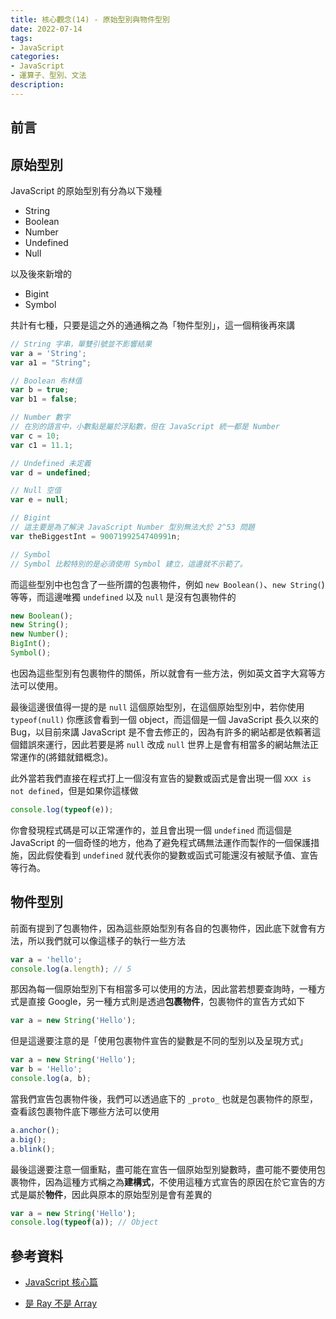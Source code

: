 ```yaml
---
title: 核心觀念(14) - 原始型別與物件型別
date: 2022-07-14
tags:
- JavaScript
categories:
- JavaScript
- 運算子、型別、文法
description:
---
```


## 前言

## 原始型別

JavaScript 的原始型別有分為以下幾種
- String
- Boolean
- Number
- Undefined
- Null

以及後來新增的
- Bigint
- Symbol

共計有七種，只要是這之外的通通稱之為「物件型別」，這一個稍後再來講

```javascript
// String 字串，單雙引號並不影響結果
var a = 'String';
var a1 = "String";

// Boolean 布林值
var b = true;
var b1 = false;

// Number 數字
// 在別的語言中，小數點是屬於浮點數，但在 JavaScript 統一都是 Number
var c = 10;
var c1 = 11.1;

// Undefined 未定義
var d = undefined;

// Null 空值
var e = null;

// Bigint
// 這主要是為了解決 JavaScript Number 型別無法大於 2^53 問題
var theBiggestInt = 9007199254740991n;

// Symbol
// Symbol 比較特別的是必須使用 Symbol 建立，這邊就不示範了。
```
而這些型別中也包含了一些所謂的包裹物件，例如 `new Boolean()`、`new String(`) 等等，而這邊唯獨 `undefined` 以及 `null` 是沒有包裹物件的
```javascript
new Boolean();
new String();
new Number();
BigInt();
Symbol();
```
也因為這些型別有包裹物件的關係，所以就會有一些方法，例如英文首字大寫等方法可以使用。

最後這邊很值得一提的是 `null` 這個原始型別，在這個原始型別中，若你使用 `typeof(null)` 你應該會看到一個 object，而這個是一個 JavaScript 長久以來的 Bug，以目前來講 JavaScript 是不會去修正的，因為有許多的網站都是依賴著這個錯誤來運行，因此若要是將 `null` 改成 `null` 世界上是會有相當多的網站無法正常運作的(將錯就錯概念)。

此外當若我們直接在程式打上一個沒有宣告的變數或函式是會出現一個 `XXX is not defined`，但是如果你這樣做
```javascript
console.log(typeof(e));
```
你會發現程式碼是可以正常運作的，並且會出現一個 `undefined` 而這個是 JavaScript 的一個奇怪的地方，他為了避免程式碼無法運作而製作的一個保護措施，因此假使看到 `undefined` 就代表你的變數或函式可能還沒有被賦予值、宣告等行為。



## 物件型別

前面有提到了包裹物件，因為這些原始型別有各自的包裹物件，因此底下就會有方法，所以我們就可以像這樣子的執行一些方法

```javascript
var a = 'hello';
console.log(a.length); // 5
```

那因為每一個原始型別下有相當多可以使用的方法，因此當若想要查詢時，一種方式是直接 Google，另一種方式則是透過**包裹物件**，包裹物件的宣告方式如下

```javascript
var a = new String('Hello');
```

但是這邊要注意的是「使用包裹物件宣告的變數是不同的型別以及呈現方式」

```javascript
var a = new String('Hello');
var b = 'Hello';
console.log(a, b);
```

當我們宣告包裹物件後，我們可以透過底下的 `_proto_` 也就是包裹物件的原型，查看該包裹物件底下哪些方法可以使用

```javascript
a.anchor();
a.big();
a.blink();
```

最後這邊要注意一個重點，盡可能在宣告一個原始型別變數時，盡可能不要使用包裹物件，因為這種方式稱之為**建構式**，不使用這種方式宣告的原因在於它宣告的方式是屬於**物件**，因此與原本的原始型別是會有差異的

```javascript
var a = new String('Hello');
console.log(typeof(a)); // Object
```

## 參考資料
- [JavaScript 核心篇](https://www.hexschool.com/courses/js-core.html)

- [是 Ray 不是 Array](https://israynotarray.com/javascript/20200621/3684249269/)